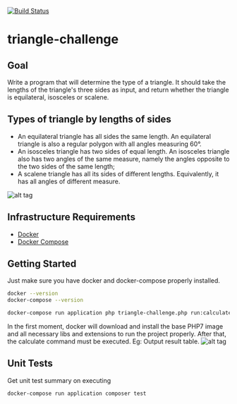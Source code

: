 [![Build Status](https://travis-ci.com/rsilveira65/triangle-challenge.svg?token=z2yf7ZpVZudwz9Cxdor9&branch=master)](https://travis-ci.com/rsilveira65/triangle-challenge)

# triangle-challenge

## Goal

Write a program that will determine the type of a triangle. It should take the lengths of the triangle's three sides as input, and return whether the triangle is equilateral, isosceles or scalene.

## Types of triangle by lengths of sides

- An equilateral triangle has all sides the same length. An equilateral triangle is also a regular polygon with all angles measuring 60°.
- An isosceles triangle has two sides of equal length. An isosceles triangle also has two angles of the same measure, namely the angles opposite to the two sides of the same length;
- A scalene triangle has all its sides of different lengths. Equivalently, it has all angles of different measure.

![alt tag](https://2.bp.blogspot.com/-9aI6coFWyf8/Uj721_acrfI/AAAAAAAAF60/w0l9iyaas5w/s1600/Triangle+sides.png)

## Infrastructure Requirements

- [Docker](https://docs.docker.com/install/)
- [Docker Compose](https://docs.docker.com/compose/install/)


## Getting Started
Just make sure you have docker and docker-compose properly installed.
```sh
docker --version
docker-compose --version
```

```sh
docker-compose run application php triangle-challenge.php run:calculate --sideA=12 --sideB=22 --sideC=12
```

In the first moment, docker will download and install the base PHP7 image and all necessary libs and extensions to run the project properly. After that, the calculate command must be executed.
Eg: Output result table.
![alt tag](https://i.imgur.com/RjvFC2w.png)

## Unit Tests
Get unit test summary on executing

```sh
docker-compose run application composer test
```